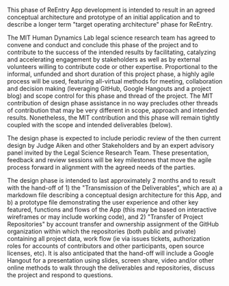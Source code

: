 This phase of ReEntry App development is intended to result in an agreed conceptual architecture and prototype of an initial application and to describe a longer term "target operating architecture" phase for ReEntry.  

The MIT Human Dynamics Lab legal science research team has agreed to convene and conduct and conclude this phase of the project and to contribute to the success of the intended results by facilitating, catalyzing and accelerating engagement by stakeholders as well as by external volunteers willing to contribute code or other expertise.  Proportional to the informal, unfunded and short duration of this project phase, a highly agile process will be used, featuring all-virtual methods for meeting, collaboration and decision making (leveraging GitHub, Google Hangouts and a project blog) and scope control for this phase and thread of the project.  The MIT contribution of design phase assistance in no way precludes other threads of contribution that may be very different in scope, approach and intended results.  Nonetheless, the MIT contribution and this phase will remain tightly coupled with the scope and intended deliverables (below). 

The design phase is expected to include periodic review of the then current design by Judge Aiken and other Stakeholders and by an expert advisory panel invited by the Legal Science Research Team.  These presentation, feedback and review sessions will be key milestones that move the agile process forward in alignment with the agreed needs of the parties.  

The design phase is intended to last approximately 2 months and to result with the hand-off of 1) the "Transmission of the Deliverables", which are a) a markdown file describing a conceptual design architecture for this App, and b) a prototype file demonstrating the user experience and other key featured, functions and flows of the App (this may be based on interactive wireframes or may include working code), and 2) "Transfer of Project Repositories" by account transfer and ownership assignment of the GitHub organization within which the repositories (both public and private) containing all project data, work flow (ie via issues tickets, authorization roles for accounts of contributors and other participants, open source licenses, etc).  It is also anticipated that the hand-off will include a Google Hangout for a  presentation using slides, screen share, video and/or other online methods to walk through the deliverables and repositories, discuss the project and respond to questions.  
